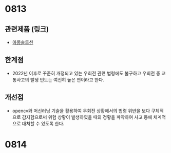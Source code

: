 
0813 
========
## 관련제품 (링크)
- [아몽솔루션](http://www.among.co.kr/ko/road/control.php)

## 한계점 
- 2022년 이후로 꾸준히 개정되고 있는 우회전 관련 법령에도 불구하고 우회전 중 교통사고의 발생 빈도는 여전히 높은 편이라고 한다.

## 개선점
- opencv와 머신러닝 기술을 활용하여 우회전 상황에서의 법령 위반을 보다 구체적으로 감지함으로써 위험 상황이 발생하였을 때의 정황을 파악하여 사고 등에 체계적으로 대처할 수 있도록 한다.


0814 
=====